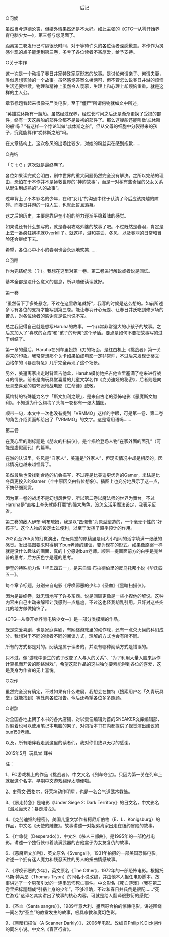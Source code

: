 <p align="center">后记</p>

○问候

虽然当今道德沦丧，但婚外情果然还是不太好。如此主张的《CTG—从零开始养育电脑少女—》，第三卷与您见面了。

距离第二卷发行已时隔很长时间，对于等待许久的各位读者深感歉意。本作作为灵感乍现的点子能走到第三卷，多亏了各位读者不吝厚爱，给予支持。

○关于本作

这一次是一个动摇了春日井家特殊家庭形态的故事。是讨论何谓亲子、何谓夫妻，类似思想实验的一个故事。虽然感觉答案么棱两可，但不管怎么说春日井游的烦恼生活还要继续。物理和精神上虽然令人羡慕，生理上和心理上却烦恼重重。就是这样的主人公。

章节标题看起来很像丧尸类电影。至于“僵尸”所谓何物就如文中所述。

“英雄忒休斯有一艘船。虽然经过保养，经过长时间之后还是渐渐更换了受损的部件，终有一天这艘船的部件全都不是最初的部件了。那么这艘船还能叫做‘忒休斯的船’吗？”有这样一个悖论叫做“忒休斯之船”，但从父母的细胞中分裂得来的孩子，究竟能算作“忒休斯之船”吗。

在文章结构上，这次冬风的出场比较少，对她的粉丝实在感到抱歉……

○完结

「ＣｔＧ」这次就是最终卷了。

各位如果读完就会明白，剧中世界的重大问题仍然完全没有解决。之所以完结的理由，恐怕在于本作并不是拯救世界的“神的故事”，而是一对稍有些奇怪的父女关系从诞生到成熟的“人的故事”。

过早背上了不孝罪名的少年，在和“女儿”的沟通中终于认清了今后应该跨越的障碍。而春日井游的一段人生，也就此暂且落幕。

这之后的历史，主要是靠伊奎小姐的努力逐渐平稳着陆的感觉。

如果说还有什么想写的，就是春羽攻略外婆的故事了吧。不过既然是春羽，肯定是上去一番疯狂抱抱就Overkill了。就这样，游和美遥、冬风，以及春羽的日常和冒险还会继续下去。

希望，各位心中小小的春羽也会永远地欢笑……

○回顾

作为完结纪念（？）。我想在这里对第一卷、第二卷进行解说或者说是回忆。

基本全都是没什么意义的信息，所以随便读读就好。

第一卷

“虽然留下了多处悬念，不过在这里收笔就好”，我写的时候是这么想的。如前所述多亏有各位的支持才能写到第三卷。能让春羽开心玩耍、让春日井氏吃到修罗场的苦头，对各位读者的感谢真是说也说不完。

总之我记得自己就是想写Haruha的故事，一个非常非常强大的小孩子的故事。之后又加入了“喜欢的女孩”和“孩子的母亲”这个矛盾。要点是如何不要把故事写的过于纠结了。

第一章的最后，Haruha在列车里投掷飞刀的场面，是红白机上《挑战者》第一关得来的印象。我常常想那个关卡如果拍成电影一定非常帅，不过后来发现史蒂文·西格尔的《暴走特急》几乎完全再现了这个场景。

另外，美遥离家出走时背着吉他盒，Haruha模仿她把吉他盒里塞满了枪来进行战斗的情景。前者是向玩具堂喜爱的儿童文学名作《克劳迪娅的秘密》，后者则是向玩具堂喜爱的超夸张枪战电影《亡命徒》致敬。

莫梅特的特殊能力名字「斯文加利之眼」，是来自古老的恐怖电影《恶魔斯文加利》。不知道为什么梅梅丫头每一卷都有一张大插图。

顺带一句，本文中一次也没有提到「VRMMO」这样的字眼，可是第一卷、第二卷的角色介绍页面却给出了「VRMMO」的文字。这是常用语吗……

第二卷

在我心里的副标题是《朋友的扫描仪》。是个描绘登场人物“在家外面的面孔”（可能是虚假面孔）的篇章。

在游的认识里，冬风是“自家人”，美遥是“外家人”，但现实情况中却是相反的。因此情况也越来越怪异了。

虽然最后也没找到合适的机会描写，不过莲是比美遥更优秀的Gamer，米珐是比冬风更投入的Gamer（个中原因交由各位想象）。插图上也充分地展示了这一点，不妨仔细观赏。

因为第一卷的战场不是幻想风世界，所以第二卷以魔法师的世界为舞台。不过Haruha是“直接上拳头就能打赢”的强大角色，没怎么活用魔法设定，我表示反省。

第二卷的敌人伊奎·利布琉姆，我是以“匹诺曹”为原型塑造的，一个毫无个性的“好孩子”。这个人物的设定太过便利，以至于发挥了超乎预计的作用。

262页至265页的幻觉演出，在玩具堂的原稿里是用大小相同的活字填满一张纸的感觉。发出插图要求时得到了bun老师的建议，变为现在的形式。如果像原案一样就是没什么趣味的画面，真的十分感谢bun老师。顺带一提画面前方的白字是克兰普的思考，后方灰色字是莲的思考。

伊奎的特殊能力名「华氏四五一」，是来自雷·布拉德伯里的反乌托邦小说《华氏四五一》。

每个章节标题，分别来自电影《呼唤邪恶的少年》《圣血》《黑暗扫描仪》。

因为是最终卷，就无谓地写了许多东西。说是回顾更像是一些小捏他的解说。这种内容由自己主动来解释让我感到一点尴尬，不过这也怪我胡乱引用。只好对这些突兀的地方做做掩饰了。

《CTG—从零开始养育电脑少女—》是一部分类模糊的作品。

既是恋爱喜剧、也是家庭喜剧，有网络游戏里的动作戏，还有一点欠火候的科幻成分。我想对于不同的读者不同的阅读方式，理解的方式也会有所不同。

所有的方式都是对的。阅读是属于读者的，并没有哪种阅读方式是错误的。

只不过，像“游戏中诞生的孩子改变了人与人的关系”、“为了利用大量人脑来运作计算机而开设的网络游戏”，希望这部作品的这些独创要素能得到各位的喜爱，这是我身为作者的无上喜悦。

○次作

虽然完全没有确定，不过如果有什么进展，我想会在推特（搜索用户名「久青玩具堂」就能找到）等处向各位报告。今后还希望各位多多照顾。

○谢辞

对全国各地上架了本书的各大店铺、对以责任编辑为首的SNEAKER文库编辑部、对躺着也可以使用笔记本电脑的架子、对包括本书在内都提供了视觉演出建议的bun150老师。

以及，所有陪伴我走到这里的读者们，我对你们致以无尽的感谢。

2015年5月  玩具堂 拜书

注：

1、FC游戏机上的作品《挑战者》，中文又名《列车夺宝》。只因为第一关在列车上就起这个名字，早期中文游戏翻译太随便啦。

2、史蒂文·西格尔，好莱坞动作明星，也是一名合气道武术教练。

3、《暴走特急》是电影《Under Siege 2: Dark Territory》的日文名，中文影名《潜龙轰天2：暴走潜龙》。

4、《克劳迪娅的秘密》，美国儿童文学作者柯尼斯伯格（E．L．Konigsburg）的作品，中文名《天使的雕像》。故事讲述一对姐弟离家出走在纽约冒险的故事。

5、《亡命徒（Desperado）》，中文名《杀人三部曲》。是1995年的一部枪战电影。讲述一个独行侠带着装满武器的吉他盒子为女友复仇的故事。

6、《恶魔斯文加利》，英文原名《Svengali》，1931年拍摄的一部美国恐怖电影。讲述一个拥有迷人魔力和残忍天性的男人的扭曲情感故事。

7、《呼唤邪恶的少年》，英文原名《The Other》，1972年的一部恐怖电影。根据托马斯·特莱昂（Thomas Tryon）的同名小说改编，并由他本人担任电影脚本。故事讲述了一个男孩引发的一连串恐怖死亡事件。中文影名《死亡游戏》（我在第二卷里把标题翻成“引祸上身的少年”，不够准确，不过和春日井氏倒是很配……“死亡游戏”这译名其实讲出了故事的核心内容，可就是给人翻译很敷衍的感觉）

8、《圣血（Santa sangre）》，1989年意大利、墨西哥合拍的惊悚电影。讲述围绕一间名为“圣血”的教堂发生的故事，极具宗教和魔幻色彩。

9、《黑暗扫描仪（A Scanner Darkly）》，2006年电影。改编自Philip K.Dick创作的同名小说。中文名《盲区行者》。

